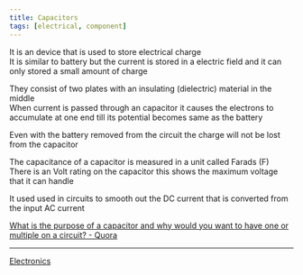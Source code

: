 ```yaml
---
title: Capacitors
tags: [electrical, component]
---
```


It is an device that is used to store electrical charge  
It is similar to battery but the current is stored in a electric field and it can only stored a small amount of charge

They consist of two plates with an insulating (dielectric) material in the middle  
When current is passed through an capacitor it causes the electrons to accumulate at one end till its potential becomes same as the battery

Even with the battery removed from the circuit the charge will not be lost from the capacitor

The capacitance of a capacitor is measured in a unit called Farads (F)  
There is an Volt rating on the capacitor this shows the maximum voltage that it can handle

It used used in circuits to smooth out the DC current that is converted from the input AC current

[What is the purpose of a capacitor and why would you want to have one or multiple on a circuit? - Quora](https://www.quora.com/What-is-the-purpose-of-a-capacitor-and-why-would-you-want-to-have-one-or-multiple-on-a-circuit)

---

[Electronics](../Electronics.md)